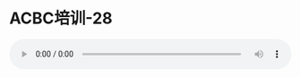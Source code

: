 # ACBC培训-28

<audio style="width: 100%;" preload="false" controls controlslist="nodownload"><source src="//file.simai.life/audio/mp3/old/12132.mp3" type="audio/mpeg">Your browser does not support the audio element.</audio>



